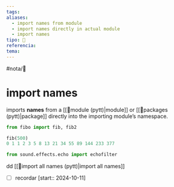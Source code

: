 ```yaml
---
tags: 
aliases:
  - import names from module
  - import names directly in actual module
  - import names
tipo: 📑
referencia: 
tema:
---
```


#nota/📑

# import names


imports __names__ from a [[📑module (pytt)|module]] or [[📑packages (pytt)|package]] directly into the importing module’s namespace.

```python
from fibo import fib, fib2

fib(500)
0 1 1 2 3 5 8 13 21 34 55 89 144 233 377
```

```python
from sound.effects.echo import echofilter
```
dd
[[📑import all names (pytt)|import all names]] 

- [ ] recordar  [start:: 2024-10-11]